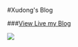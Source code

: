 #Xudong's Blog

###[View Live my Blog](http://www.zxd-ai.com/)

![](http://www.zxd-ai.com/img/readme-bg.jpg)



